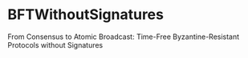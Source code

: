 # BFTWithoutSignatures
From Consensus to Atomic Broadcast: Time-Free Byzantine-Resistant Protocols without Signatures
